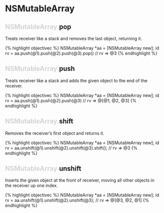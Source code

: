# NSMutableArray


## <span style='color:lightgray'>NSMutableArray.</span>pop


 Treats receiver like a stack and removes the last object, returning it.

{% highlight objectivec %}
    NSMutableArray *aa = [NSMutableArray new];
    id rv = aa.push(@1).push(@2).push(@3).pop()
    // rv => @3
{% endhighlight %}


## <span style='color:lightgray'>NSMutableArray.</span>push


 Treats receiver like a stack and adds the given object to the end of the
 receiver.

{% highlight objectivec %}
    NSMutableArray *aa = [NSMutableArray new];
    id rv = aa.push(@1).push(@2).push(@3)
    // rv => @[@1, @2, @3]
{% endhighlight %}


## <span style='color:lightgray'>NSMutableArray.</span>shift


 Removes the receiver’s first object and returns it.

{% highlight objectivec %}
    NSMutableArray *aa = [NSMutableArray new];
    id rv = aa.unshift(@1).unshift(@2).unshift(@3).shift();
    // rv => @3
{% endhighlight %}


## <span style='color:lightgray'>NSMutableArray.</span>unshift


 Inserts the given object at the front of receiver, moving all other
 objects in the receiver up one index.

{% highlight objectivec %}
    NSMutableArray *aa = [NSMutableArray new];
    id rv = aa.unshift(@1).unshift(@2).unshift(@3);
    // rv => @[@3, @2, @1]
{% endhighlight %}

